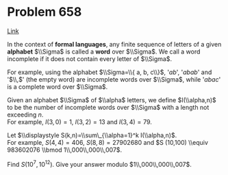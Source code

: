 # Problem 658

[Link](https://projecteuler.net/problem=658)

In the context of **formal languages**, any finite sequence of letters of a given **alphabet** $\\Sigma$ is called a **word** over $\\Sigma$. We call a word incomplete if it does not contain every letter of $\\Sigma$.

For example, using the alphabet $\\Sigma=\\{ a, b, c\\}$, '$ab$', '$abab$' and '$\\,$' (the empty word) are incomplete words over $\\Sigma$, while '$abac$' is a complete word over $\\Sigma$.

Given an alphabet $\\Sigma$ of $\\alpha$ letters, we define $I(\\alpha,n)$ to be the number of incomplete words over $\\Sigma$ with a length not exceeding $n$.  
For example, $I(3,0)=1$, $I(3,2)=13$ and $I(3,4)=79$.

Let $\\displaystyle S(k,n)=\\sum\_{\\alpha=1}^k I(\\alpha,n)$.  
For example, $S(4,4)=406$, $S(8,8)=27902680$ and $S (10,100) \\equiv 983602076 \\bmod 1\\,000\\,000\\,007$.

Find $S(10^7,10^{12})$. Give your answer modulo $1\\,000\\,000\\,007$.